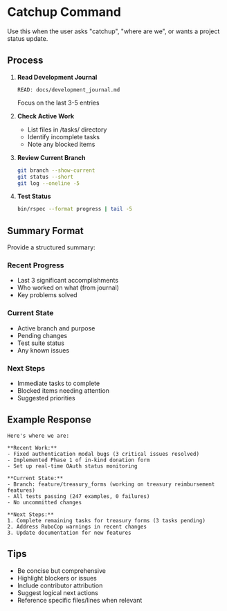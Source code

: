 # Catchup Command

Use this when the user asks "catchup", "where are we", or wants a project status update.

## Process

1. **Read Development Journal**
   ```
   READ: docs/development_journal.md
   ```
   Focus on the last 3-5 entries

2. **Check Active Work**
   - List files in /tasks/ directory
   - Identify incomplete tasks
   - Note any blocked items

3. **Review Current Branch**
   ```bash
   git branch --show-current
   git status --short
   git log --oneline -5
   ```

4. **Test Status**
   ```bash
   bin/rspec --format progress | tail -5
   ```

## Summary Format

Provide a structured summary:

### Recent Progress
- Last 3 significant accomplishments
- Who worked on what (from journal)
- Key problems solved

### Current State
- Active branch and purpose
- Pending changes
- Test suite status
- Any known issues

### Next Steps
- Immediate tasks to complete
- Blocked items needing attention
- Suggested priorities

## Example Response

```
Here's where we are:

**Recent Work:**
- Fixed authentication modal bugs (3 critical issues resolved)
- Implemented Phase 1 of in-kind donation form
- Set up real-time OAuth status monitoring

**Current State:**
- Branch: feature/treasury_forms (working on treasury reimbursement features)
- All tests passing (247 examples, 0 failures)
- No uncommitted changes

**Next Steps:**
1. Complete remaining tasks for treasury forms (3 tasks pending)
2. Address RuboCop warnings in recent changes
3. Update documentation for new features
```

## Tips

- Be concise but comprehensive
- Highlight blockers or issues
- Include contributor attribution
- Suggest logical next actions
- Reference specific files/lines when relevant